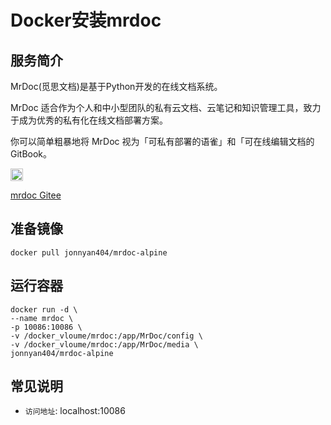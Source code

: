 # Docker安装mrdoc #
## 服务简介 ##



MrDoc(觅思文档)是基于Python开发的在线文档系统。

MrDoc 适合作为个人和中小型团队的私有云文档、云笔记和知识管理工具，致力于成为优秀的私有化在线文档部署方案。

你可以简单粗暴地将 MrDoc 视为「可私有部署的语雀」和「可在线编辑文档的GitBook。

 <img src="https://gitee.com/favicon.ico" width = "20" alt="Github" align=center />

[mrdoc Gitee](https://gitee.com/zmister/MrDoc)
## 准备镜像 ##
    docker pull jonnyan404/mrdoc-alpine
## 运行容器 ##
    docker run -d \
    --name mrdoc \
    -p 10086:10086 \
    -v /docker_vloume/mrdoc:/app/MrDoc/config \
    -v /docker_vloume/mrdoc:/app/MrDoc/media \
    jonnyan404/mrdoc-alpine
## 常见说明 ##
- `访问地址`: localhost:10086